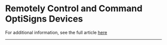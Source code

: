 # Remotely Control and Command OptiSigns Devices

For additional information, see the full article [here](https://support.optisigns.com/hc/en-us/articles/30010338528659)

---
